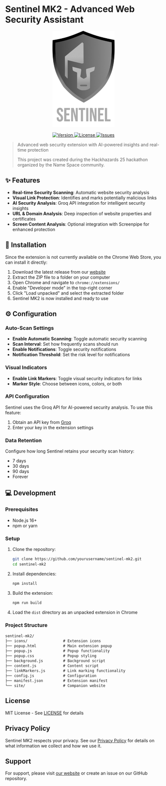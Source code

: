 # Sentinel MK2 - Advanced Web Security Assistant

<p align="center">
  <img src="site/images/sentinel-logo.png" alt="Sentinel MK2 Logo" width="200">
</p>

<p align="center">
  <a href="https://github.com/yourusername/sentinel-mk2/releases">
    <img alt="Version" src="https://img.shields.io/github/v/release/yourusername/sentinel-mk2?include_prereleases">
  </a>
  <a href="https://github.com/yourusername/sentinel-mk2/blob/main/LICENSE">
    <img alt="License" src="https://img.shields.io/github/license/yourusername/sentinel-mk2">
  </a>
  <a href="https://github.com/yourusername/sentinel-mk2/issues">
    <img alt="Issues" src="https://img.shields.io/github/issues/yourusername/sentinel-mk2">
  </a>
</p>

> Advanced web security extension with AI-powered insights and real-time protection
> 
> This project was created during the Hackhazards 25 hackathon organized by the Name Space community.

## ✨ Features

- **Real-time Security Scanning**: Automatic website security analysis
- **Visual Link Protection**: Identifies and marks potentially malicious links
- **AI Security Analysis**: Groq API integration for intelligent security insights
- **URL & Domain Analysis**: Deep inspection of website properties and certificates
- **Screen Content Analysis**: Optional integration with Screenpipe for enhanced protection

## 🚀 Installation

Since the extension is not currently available on the Chrome Web Store, you can install it directly:

1. Download the latest release from our [website](https://sentinel-security.example.com/download)
2. Extract the ZIP file to a folder on your computer
3. Open Chrome and navigate to `chrome://extensions/`
4. Enable "Developer mode" in the top-right corner
5. Click "Load unpacked" and select the extracted folder
6. Sentinel MK2 is now installed and ready to use

## ⚙️ Configuration

### Auto-Scan Settings

- **Enable Automatic Scanning**: Toggle automatic security scanning
- **Scan Interval**: Set how frequently scans should run
- **Enable Notifications**: Toggle security notifications
- **Notification Threshold**: Set the risk level for notifications

### Visual Indicators

- **Enable Link Markers**: Toggle visual security indicators for links
- **Marker Style**: Choose between icons, colors, or both

### API Configuration

Sentinel uses the Groq API for AI-powered security analysis. To use this feature:
1. Obtain an API key from [Groq](https://console.groq.com/)
2. Enter your key in the extension settings

### Data Retention

Configure how long Sentinel retains your security scan history:
- 7 days
- 30 days
- 90 days
- Forever

## 💻 Development

### Prerequisites

- Node.js 16+
- npm or yarn

### Setup

1. Clone the repository:
   ```bash
   git clone https://github.com/yourusername/sentinel-mk2.git
   cd sentinel-mk2
   ```

2. Install dependencies:
   ```bash
   npm install
   ```

3. Build the extension:
   ```bash
   npm run build
   ```

4. Load the `dist` directory as an unpacked extension in Chrome

### Project Structure

```
sentinel-mk2/
├── icons/                # Extension icons
├── popup.html            # Main extension popup
├── popup.js              # Popup functionality
├── popup.css             # Popup styling
├── background.js         # Background script
├── content.js            # Content script
├── linkMarkers.js        # Link marking functionality
├── config.js             # Configuration
├── manifest.json         # Extension manifest
└── site/                 # Companion website
```

## License

MIT License - See [LICENSE](LICENSE) for details

## Privacy Policy

Sentinel MK2 respects your privacy. See our [Privacy Policy](https://sentinel-security.example.com/privacy) for details on what information we collect and how we use it.

## Support

For support, please visit [our website](https://sentinel-security.example.com/support) or create an issue on our GitHub repository.
